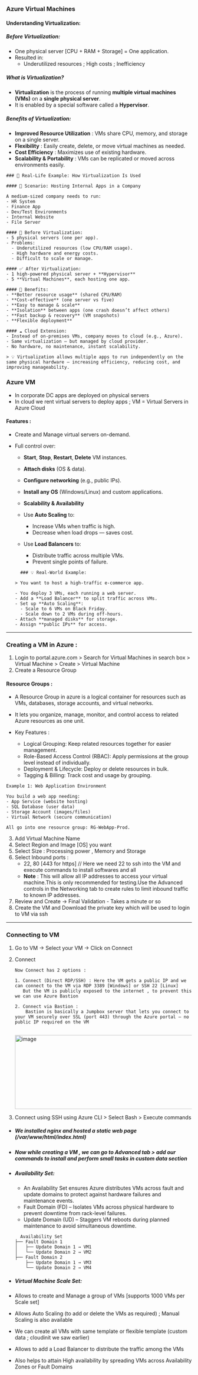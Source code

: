 ### Azure Virtual Machines 

#### Understanding Virtualization:

##### Before Virtualization:
- One physical server [CPU + RAM + Storage] = One application.
- Resulted in:
  - Underutilized resources ; High costs ; Inefficiency

##### What is Virtualization?
  - **Virtualization** is the process of running **multiple virtual machines (VMs)** on a **single physical server**.
  - It is enabled by a special software called a **Hypervisor**.

##### Benefits of Virtualization:
- **Improved Resource Utilization** : VMs share CPU, memory, and storage on a single server.
- **Flexibility**  : Easily create, delete, or move virtual machines as needed.
- **Cost Efficiency**  : Maximizes use of existing hardware.
- **Scalability & Portability**  : VMs can be replicated or moved across environments easily.

```
### 🧩 Real-Life Example: How Virtualization Is Used

#### 🏢 Scenario: Hosting Internal Apps in a Company

A medium-sized company needs to run:
- HR System
- Finance App
- Dev/Test Environments
- Internal Website
- File Server

#### 🔴 Before Virtualization:
- 5 physical servers (one per app).
- Problems:
  - Underutilized resources (low CPU/RAM usage).
  - High hardware and energy costs.
  - Difficult to scale or manage.

#### ✅ After Virtualization:
- 1 high-powered physical server + **Hypervisor**
- 5 **Virtual Machines**, each hosting one app.

#### 🎯 Benefits:
- **Better resource usage** (shared CPU/RAM)
- **Cost-effective** (one server vs five)
- **Easy to manage & scale**
- **Isolation** between apps (one crash doesn’t affect others)
- **Fast backup & recovery** (VM snapshots)
- **Flexible deployment**

#### ☁️ Cloud Extension:
- Instead of on-premises VMs, company moves to cloud (e.g., Azure).
- Same virtualization — but managed by cloud provider.
- No hardware, no maintenance, instant scalability.

> 💡 Virtualization allows multiple apps to run independently on the same physical hardware — increasing efficiency, reducing cost, and improving manageability.

```

### Azure VM 

- In corporate DC apps are deployed on physical servers
- In cloud we rent virtual servers to deploy apps ;  VM = Virtual Servers in Azure Cloud

#### Features :
- Create and Manage virtual servers on-demand.
- Full control over:
  - **Start**, **Stop**, **Restart**, **Delete** VM instances.
  - **Attach disks** (OS & data).
  - **Configure networking** (e.g., public IPs).
  - **Install any OS** (Windows/Linux) and custom applications.
    
  - **Scalability & Availability**
  - Use **Auto Scaling** to:
    - Increase VMs when traffic is high.
    - Decrease when load drops — saves cost.

  - Use **Load Balancers** to:
    - Distribute traffic across multiple VMs.
    - Prevent single points of failure.

  ```
    ### 💡 Real-World Example:
  
  > You want to host a high-traffic e-commerce app.
  
  - You deploy 3 VMs, each running a web server.
  - Add a **Load Balancer** to split traffic across VMs.
  - Set up **Auto Scaling**:
    - Scale to 6 VMs on Black Friday.
    - Scale down to 2 VMs during off-hours.
  - Attach **managed disks** for storage.
  - Assign **public IPs** for access.
  
  ```

 ----
    
### Creating a VM in Azure :

1. Login to portal.azure.com > Search for Virtual Machines in search box > Virtual Machine > Create > Virtual Machine
2. Create a Resource Group

#### Resource Groups : 

- A Resource Group in azure is a logical container for resources such as VMs, databases, storage accounts, and virtual networks.
- It lets you organize, manage, monitor, and control access to related Azure resources as one unit.

- Key Features :
  - Logical Grouping: Keep related resources together for easier management.
  - Role-Based Access Control (RBAC): Apply permissions at the group level instead of individually.
  - Deployment & Lifecycle: Deploy or delete resources in bulk.
  - Tagging & Billing: Track cost and usage by grouping.

```
Example 1: Web Application Environment

You build a web app needing:
- App Service (website hosting)
- SQL Database (user data)
- Storage Account (images/files)
- Virtual Network (secure communication)

All go into one resource group: RG-WebApp-Prod.

```

3. Add Virtual Machine Name
4. Select Region and Image [OS] you want
5. Select Size : Processing power , Memory and Storage
6. Select Inbound ports :
   - 22, 80 [443 for https] // Here we need 22 to ssh into the VM and execute commands to install softwares and all
   - **Note** : This will allow all IP addresses to access your virtual machine.This is only recommended for testing.Use the Advanced controls in the Networking tab to create rules to limit inbound traffic to known IP addresses.
7. Review and Create -> Final Validation - Takes a minute or so
8. Create the VM and Download the private key which will be used to login to VM via ssh


---- 

### Connecting to VM 

1. Go to VM -> Select your VM -> Click on  Connect
2. Connect

   ```
   Now Connect has 2 options :

   1. Connect (Direct RDP/SSH) : Here the VM gets a public IP and we can connect to the VM via RDP 3389 [Windows] or SSH 22 [Linux]
      But the VM is publicly exposed to the internet , to prevent this we can use Azure Bastion

   2. Connect via Bastion :
       Bastion is basically a Jumpbox server that lets you connect to your VM securely over SSL (port 443) through the Azure portal — no public IP required on the VM
  
   ```
   <img width="600" height="200" alt="image" src="https://github.com/user-attachments/assets/0dfcfaec-fa60-4947-88be-7b98d979ee54" />

3. Connect using SSH using Azure CLI > Select Bash > Execute commands 

- ##### We installed nginx and hosted a static web page (/var/www/html/index.html)

- ##### Now while creating a VM , we can go to Advanced tab > add our commands to install and perform small tasks in custom data section

- ##### Availability Set:
  - An Availability Set ensures Azure distributes VMs across fault and update domains to protect against hardware failures and maintenance events.
  - Fault Domain (FD) – Isolates VMs across physical hardware to prevent downtime from rack-level failures.
  - Update Domain (UD) – Staggers VM reboots during planned maintenance to avoid simultaneous downtime.

  ```
    Availability Set
  ├── Fault Domain 1
  │   ├── Update Domain 1 → VM1
  │   └── Update Domain 2 → VM2
  ├── Fault Domain 2
      ├── Update Domain 1 → VM3
      └── Update Domain 2 → VM4

  ```

- ##### Virtual Machine Scale Set:
- Allows to create and Manage a group of VMs [supports 1000 VMs per Scale set]
- Allows Auto Scaling (to add or delete the VMs as required) ; Manual Scaling is also available
- We can create all VMs with same template or flexible template (custom data ; cloudinit we saw earlier)
- Allows to add a Load Balancer to distribute the traffic among the VMs
- Also helps to attain High availability by spreading VMs across Availability Zones or Fault Domains
